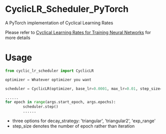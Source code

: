 # CyclicLR_Scheduler_PyTorch
A PyTorch implementation of Cyclical Learning Rates

Please refer to [Cyclical Learning Rates for Training Neural Networks](https://arxiv.org/abs/1506.01186) for more details

# Usage
```python
from cyclic_lr_scheduler import CyclicLR

optimizer = Whatever optimizer you want

scheduler = CyclicLR(optimizer, base_lr=0.0001, max_lr=0.01, step_size=10, mode=decay_strategy)

......
for epoch in range(args.start_epoch, args.epochs):
        scheduler.step()
        ......
```

+ three options for decay_strategy: 'triangular', 'triangular2', 'exp_range'
+ step_size denotes the number of epoch rather than iteration
